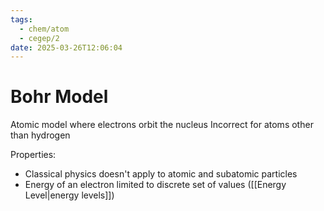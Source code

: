 ```yaml
---
tags:
  - chem/atom
  - cegep/2
date: 2025-03-26T12:06:04
---
```


# Bohr Model

Atomic model where electrons orbit the nucleus
Incorrect for atoms other than hydrogen

Properties:

- Classical physics doesn't apply to atomic and subatomic particles
- Energy of an electron limited to discrete set of values ([[Energy Level|energy levels]])
